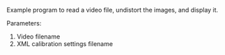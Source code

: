 Example program to read a video file, undistort the images, and display it.

Parameters:

1. Video filename
2. XML calibration settings filename

